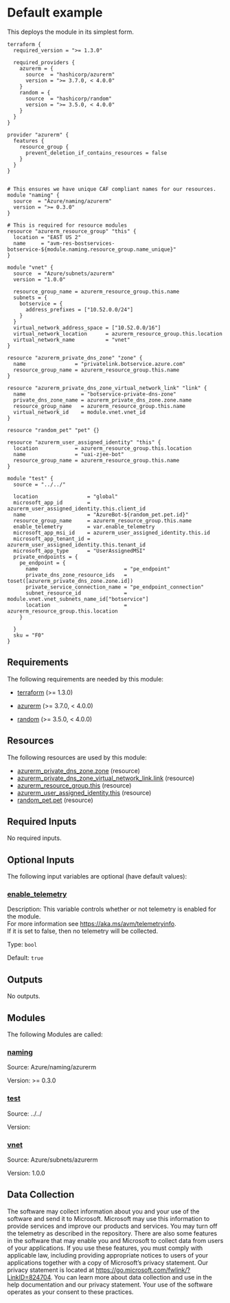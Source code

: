 <!-- BEGIN_TF_DOCS -->
# Default example

This deploys the module in its simplest form.

```hcl
terraform {
  required_version = ">= 1.3.0"

  required_providers {
    azurerm = {
      source  = "hashicorp/azurerm"
      version = ">= 3.7.0, < 4.0.0"
    }
    random = {
      source  = "hashicorp/random"
      version = ">= 3.5.0, < 4.0.0"
    }
  }
}

provider "azurerm" {
  features {
    resource_group {
      prevent_deletion_if_contains_resources = false
    }
  }
}


# This ensures we have unique CAF compliant names for our resources.
module "naming" {
  source  = "Azure/naming/azurerm"
  version = ">= 0.3.0"
}

# This is required for resource modules
resource "azurerm_resource_group" "this" {
  location = "EAST US 2"
  name     = "avm-res-bostservices-botservice-${module.naming.resource_group.name_unique}"
}

module "vnet" {
  source  = "Azure/subnets/azurerm"
  version = "1.0.0"

  resource_group_name = azurerm_resource_group.this.name
  subnets = {
    botservice = {
      address_prefixes = ["10.52.0.0/24"]
    }
  }
  virtual_network_address_space = ["10.52.0.0/16"]
  virtual_network_location      = azurerm_resource_group.this.location
  virtual_network_name          = "vnet"
}

resource "azurerm_private_dns_zone" "zone" {
  name                = "privatelink.botservice.azure.com"
  resource_group_name = azurerm_resource_group.this.name
}

resource "azurerm_private_dns_zone_virtual_network_link" "link" {
  name                  = "botservice-private-dns-zone"
  private_dns_zone_name = azurerm_private_dns_zone.zone.name
  resource_group_name   = azurerm_resource_group.this.name
  virtual_network_id    = module.vnet.vnet_id
}

resource "random_pet" "pet" {}

resource "azurerm_user_assigned_identity" "this" {
  location            = azurerm_resource_group.this.location
  name                = "uai-zjee-bot"
  resource_group_name = azurerm_resource_group.this.name
}

module "test" {
  source = "../../"

  location                = "global"
  microsoft_app_id        = azurerm_user_assigned_identity.this.client_id
  name                    = "AzureBot-${random_pet.pet.id}"
  resource_group_name     = azurerm_resource_group.this.name
  enable_telemetry        = var.enable_telemetry
  microsoft_app_msi_id    = azurerm_user_assigned_identity.this.id
  microsoft_app_tenant_id = azurerm_user_assigned_identity.this.tenant_id
  microsoft_app_type      = "UserAssignedMSI"
  private_endpoints = {
    pe_endpoint = {
      name                            = "pe_endpoint"
      private_dns_zone_resource_ids   = toset([azurerm_private_dns_zone.zone.id])
      private_service_connection_name = "pe_endpoint_connection"
      subnet_resource_id              = module.vnet.vnet_subnets_name_id["botservice"]
      location                        = azurerm_resource_group.this.location
    }

  }
  sku = "F0"
}
```

<!-- markdownlint-disable MD033 -->
## Requirements

The following requirements are needed by this module:

- <a name="requirement_terraform"></a> [terraform](#requirement\_terraform) (>= 1.3.0)

- <a name="requirement_azurerm"></a> [azurerm](#requirement\_azurerm) (>= 3.7.0, < 4.0.0)

- <a name="requirement_random"></a> [random](#requirement\_random) (>= 3.5.0, < 4.0.0)

## Resources

The following resources are used by this module:

- [azurerm_private_dns_zone.zone](https://registry.terraform.io/providers/hashicorp/azurerm/latest/docs/resources/private_dns_zone) (resource)
- [azurerm_private_dns_zone_virtual_network_link.link](https://registry.terraform.io/providers/hashicorp/azurerm/latest/docs/resources/private_dns_zone_virtual_network_link) (resource)
- [azurerm_resource_group.this](https://registry.terraform.io/providers/hashicorp/azurerm/latest/docs/resources/resource_group) (resource)
- [azurerm_user_assigned_identity.this](https://registry.terraform.io/providers/hashicorp/azurerm/latest/docs/resources/user_assigned_identity) (resource)
- [random_pet.pet](https://registry.terraform.io/providers/hashicorp/random/latest/docs/resources/pet) (resource)

<!-- markdownlint-disable MD013 -->
## Required Inputs

No required inputs.

## Optional Inputs

The following input variables are optional (have default values):

### <a name="input_enable_telemetry"></a> [enable\_telemetry](#input\_enable\_telemetry)

Description: This variable controls whether or not telemetry is enabled for the module.  
For more information see <https://aka.ms/avm/telemetryinfo>.  
If it is set to false, then no telemetry will be collected.

Type: `bool`

Default: `true`

## Outputs

No outputs.

## Modules

The following Modules are called:

### <a name="module_naming"></a> [naming](#module\_naming)

Source: Azure/naming/azurerm

Version: >= 0.3.0

### <a name="module_test"></a> [test](#module\_test)

Source: ../../

Version:

### <a name="module_vnet"></a> [vnet](#module\_vnet)

Source: Azure/subnets/azurerm

Version: 1.0.0

<!-- markdownlint-disable-next-line MD041 -->
## Data Collection

The software may collect information about you and your use of the software and send it to Microsoft. Microsoft may use this information to provide services and improve our products and services. You may turn off the telemetry as described in the repository. There are also some features in the software that may enable you and Microsoft to collect data from users of your applications. If you use these features, you must comply with applicable law, including providing appropriate notices to users of your applications together with a copy of Microsoft’s privacy statement. Our privacy statement is located at <https://go.microsoft.com/fwlink/?LinkID=824704>. You can learn more about data collection and use in the help documentation and our privacy statement. Your use of the software operates as your consent to these practices.
<!-- END_TF_DOCS -->